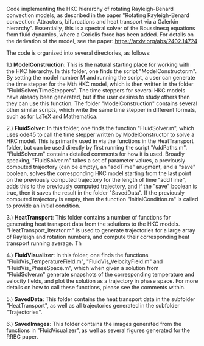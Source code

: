 Code implementing the HKC hierarchy of rotating Rayleigh-Benard convection models, as described in the paper "Rotating Rayleigh-Benard convection: Attractors, bifurcations and heat transport via a Galerkin hierarchy".  Essentially, this is a spectral solver of the Boussinesq equations from fluid dynamics, where a Coriolis force has been added.  For details on the derivation of the model, see the paper: https://arxiv.org/abs/2402.14724

The code is organized into several directories, as follows:

1.) **ModelConstruction**: This is the natural starting place for working with the HKC hierarchy.  In this folder, one finds the script "ModelConstructor.m".  By setting the model number M and running the script, a user can generate the time stepper for the Mth HKC model, which is then written in the folder "FluidSolver/TimeSteppers".  The time steppers for several HKC models have already been generated, but if the user desires to study others then they can use this function.  The folder "ModelConstruction" contains several other similar scripts, which write the same time stepper in different formats, such as for LaTeX and Mathematica.
                       
2.) **FluidSolver**: In this folder, one finds the function "FluidSolver.m", which uses ode45 to call the time stepper written by ModelConstructor to solve a HKC model.  This is primarily used in via the functions in the HeatTransport folder, but can be used directly by first running the script "AddPaths.m".  "FluidSolver.m" contains detailed comments for how it is used.  Broadly speaking, "FluidSolver.m" takes a set of parameter values, a previously computed trajectory (can be empty), an "addTime" arugment, and a "save" boolean, solves the corresponding HKC model starting from the last point on the previously computed trajectory for the length of time "addTime", adds this to the previously computed trajectory, and if the "save" boolean is true, then it saves the result in the folder "SavedData".  If the previously computed trajectory is empty, then the function "InitialCondition.m" is called to provide an initial condition.

3.) **HeatTransport**: This folder contains a number of functions for generating heat transport data from the solutions to the HKC models.  "HeatTransport_Iterator.m" is used to generate trajectories for a large array of Rayleigh and rotation numbers, and compute their corresponding heat transport running average.  Th

4.) **FluidVisualizer**: In this folder, one finds the functions "FluidVis_TemperatureField.m", "FluidVis_VelocityField.m" and "FluidVis_PhaseSpace.m", which when given a solution from "FluidSolver.m" generate snapshots of the corresponding temperature and velocity fields, and plot the solution as a trajectory in phase space.  For more details on how to call these functions, please see the comments within.

5.) **SavedData**: This folder contains the heat transport data in the subfolder "HeatTransport", as well as all trajectories generated in the subfolder "Trajectories".  

6.) **SavedImages**: This folder contains the images generated from the functions in "FluidVisualizer", as well as several figures generated for the RRBC paper.
